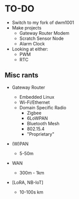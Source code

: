 # TO-DO

* Switch to my fork of dwm1001
* Make projects
    * Gateway Router Modem
    * Scratch Sensor Node
    * Alarm Clock
* Looking at either:
    * PWM
    * RTC


## Misc rants

- Gateway Router
    - Embedded Linux
    - Wi-Fi/Ethernet
    - Domain Specific Radio
        - Zigbee
        - 6LoWPAN
        - Bluetooth Mesh
        - 802.15.4
        - "Proprietary"

- (W)PAN
    - 5-50m
- WAN
    - 300m - 1km
- [LoRA, NB-IoT]
    - 10-100s km
